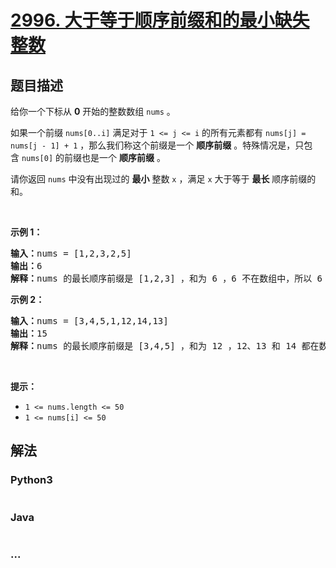 # [2996. 大于等于顺序前缀和的最小缺失整数](https://leetcode.cn/problems/smallest-missing-integer-greater-than-sequential-prefix-sum)



## 题目描述

<!-- 这里写题目描述 -->

<p>给你一个下标从 <strong>0</strong>&nbsp;开始的整数数组&nbsp;<code>nums</code>&nbsp;。</p>

<p>如果一个前缀&nbsp;<code>nums[0..i]</code>&nbsp;满足对于&nbsp;<code>1 &lt;= j &lt;= i</code>&nbsp;的所有元素都有&nbsp;<code>nums[j] = nums[j - 1] + 1</code>&nbsp;，那么我们称这个前缀是一个 <strong>顺序前缀</strong> 。特殊情况是，只包含&nbsp;<code>nums[0]</code>&nbsp;的前缀也是一个 <strong>顺序前缀</strong> 。</p>

<p>请你返回 <code>nums</code>&nbsp;中没有出现过的 <strong>最小</strong>&nbsp;整数&nbsp;<code>x</code>&nbsp;，满足&nbsp;<code>x</code>&nbsp;大于等于&nbsp;<strong>最长</strong> 顺序前缀的和。</p>

<p>&nbsp;</p>

<p><strong class="example">示例 1：</strong></p>

<pre>
<b>输入：</b>nums = [1,2,3,2,5]
<b>输出：</b>6
<b>解释：</b>nums 的最长顺序前缀是 [1,2,3] ，和为 6 ，6 不在数组中，所以 6 是大于等于最长顺序前缀和的最小整数。
</pre>

<p><strong class="example">示例 2：</strong></p>

<pre>
<strong>输入：</strong>nums = [3,4,5,1,12,14,13]
<b>输出：</b>15
<b>解释：</b>nums 的最长顺序前缀是 [3,4,5] ，和为 12 ，12、13 和 14 都在数组中，但 15 不在，所以 15 是大于等于最长顺序前缀和的最小整数。
</pre>

<p>&nbsp;</p>

<p><strong>提示：</strong></p>

<ul>
	<li><code>1 &lt;= nums.length &lt;= 50</code></li>
	<li><code>1 &lt;= nums[i] &lt;= 50</code></li>
</ul>


## 解法

<!-- 这里可写通用的实现逻辑 -->

<!-- tabs:start -->

### **Python3**

<!-- 这里可写当前语言的特殊实现逻辑 -->

```python

```

### **Java**

<!-- 这里可写当前语言的特殊实现逻辑 -->

```java

```

### **...**

```

```

<!-- tabs:end -->
